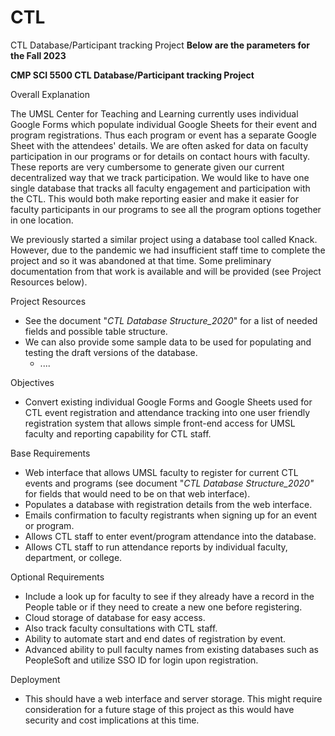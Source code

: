 # CTL
CTL Database/Participant tracking Project
**Below are the parameters for the Fall 2023**

**CMP SCI 5500 CTL Database/Participant tracking Project**

Overall Explanation

The UMSL Center for Teaching and Learning currently uses individual Google Forms which populate individual Google Sheets for their event and program registrations. Thus each program or event has a separate Google Sheet with the attendees' details. We are often asked for data on faculty participation in our programs or for details on contact hours with faculty. These reports are very cumbersome to generate given our current decentralized way that we track participation. We would like to have one single database that tracks all faculty engagement and participation with the CTL. This would both make reporting easier and make it easier for faculty participants in our programs to see all the program options together in one location.

We previously started a similar project using a database tool called Knack. However, due to the pandemic we had insufficient staff time to complete the project and so it was abandoned at that time. Some preliminary documentation from that work is available and will be provided (see Project Resources below).

Project Resources

- See the document "_CTL Database Structure\_2020_" for a list of needed fields and possible table structure.
- We can also provide some sample data to be used for populating and testing the draft versions of the database.
  - ....
  
Objectives

- Convert existing individual Google Forms and Google Sheets used for CTL event registration and attendance tracking into one user friendly registration system that allows simple front-end access for UMSL faculty and reporting capability for CTL staff.

Base Requirements

- Web interface that allows UMSL faculty to register for current CTL events and programs (see document "_CTL Database Structure\_2020"_ for fields that would need to be on that web interface).
- Populates a database with registration details from the web interface.
- Emails confirmation to faculty registrants when signing up for an event or program.
- Allows CTL staff to enter event/program attendance into the database.
- Allows CTL staff to run attendance reports by individual faculty, department, or college.

Optional Requirements

- Include a look up for faculty to see if they already have a record in the People table or if they need to create a new one before registering.
- Cloud storage of database for easy access.
- Also track faculty consultations with CTL staff.
- Ability to automate start and end dates of registration by event.
- Advanced ability to pull faculty names from existing databases such as PeopleSoft and utilize SSO ID for login upon registration.

Deployment

- This should have a web interface and server storage. This might require consideration for a future stage of this project as this would have security and cost implications at this time.
